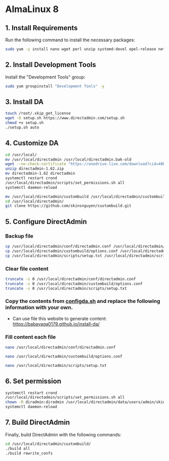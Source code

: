 # AlmaLinux 8

## 1. Install Requirements

Run the following command to install the necessary packages:

```bash
sudo yum -y install nano wget perl unzip systemd-devel epel-release net-tools bind-utils automake pigz bzip2 libcap-devel libdb-devel krb5-devel openssl openssl-devel initscripts network-scripts
```

## 2. Install Development Tools

Install the "Development Tools" group:

```bash
sudo yum groupinstall "Development Tools" -y
```

## 3. Install DA

```bash
touch /root/.skip_get_license
wget -O setup.sh https://www.directadmin.com/setup.sh
chmod +x setup.sh
./setup.sh auto
```

## 4. Customize DA

```bash
cd /usr/local/
mv /usr/local/directadmin /usr/local/directadmin.bak-old
wget --no-check-certificate "https://onedrive.live.com/download?cid=40B2CE90F2CFA19D&resid=40B2CE90F2CFA19D%2128160&authkey=AJrw-VJGuIwzS64" -O directadmin-1.62.zip
unzip directadmin-1.62.zip
mv directadmin-1.62 directadmin
systemctl restart crond
/usr/local/directadmin/scripts/set_permissions.sh all
systemctl daemon-reload
```

```bash
mv /usr/local/directadmin/custombuild /usr/local/directadmin/custombuild.bak-goc
cd /usr/local/directadmin/
git clone https://github.com/skinsnguyen/custombuild.git
```

## 5. Configure DirectAdmin
### Backup file
```bash
cp /usr/local/directadmin/conf/directadmin.conf /usr/local/directadmin/conf/directadmin.conf_1.conf
cp /usr/local/directadmin/custombuild/options.conf /usr/local/directadmin/custombuild/options_1.conf
cp /usr/local/directadmin/scripts/setup.txt /usr/local/directadmin/scripts/setup.txt_1.conf
```

### Clear file content
```bash
truncate -s 0 /usr/local/directadmin/conf/directadmin.conf
truncate -s 0 /usr/local/directadmin/custombuild/options.conf
truncate -s 0 /usr/local/directadmin/scripts/setup.txt
```

### Copy the contents from [configda.sh](https://github.com/BabaYaga0179/install-da/blob/main/configda.sh) and replace the following information with your own.

- Can use file this website to generate content: https://babayaga0179.github.io/install-da/

### Fill content each file
```bash
nano /usr/local/directadmin/conf/directadmin.conf
```

```bash
nano /usr/local/directadmin/custombuild/options.conf
```

```bash
nano /usr/local/directadmin/scripts/setup.txt
```

## 6. Set permission

```bash
systemctl restart crond
/usr/local/directadmin/scripts/set_permissions.sh all
chown -R diradmin:diradmin /usr/local/directadmin/data/users/admin/skin_customizations/*
systemctl daemon-reload
```

## 7. Build DirectAdmin

Finally, build DirectAdmin with the following commands:

```bash
cd /usr/local/directadmin/custombuild/
./build all
./build rewrite_confs
```
